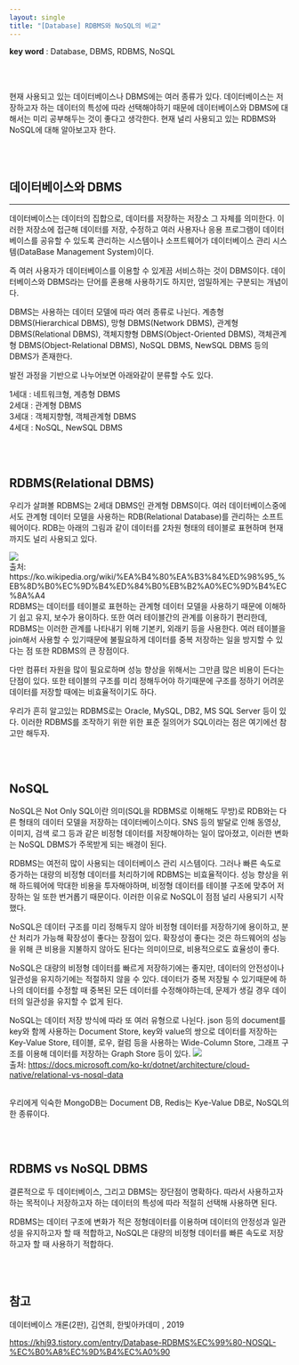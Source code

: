 ```yaml
---
layout: single
title: "[Database] RDBMS와 NoSQL의 비교"
---
```


**key word** : Database, DBMS, RDBMS, NoSQL

<br><br>

현재 사용되고 있는 데이터베이스나 DBMS에는 여러 종류가 있다. 데이터베이스는 저장하고자 하는 데이터의 특성에 따라 선택해야하기 때문에 데이터베이스와 DBMS에 대해서는 미리 공부해두는 것이 좋다고 생각한다. 현재 널리 사용되고 있는 RDBMS와 NoSQL에 대해 알아보고자 한다.

<br><br>

## 데이터베이스와 DBMS

---

데이터베이스는 데이터의 집합으로, 데이터를 저장하는 저장소 그 자체를 의미한다. 이러한 저장소에 접근해 데이터를 저장, 수정하고 여러 사용자나 응용 프로그램이 데이터베이스를 공유할 수 있도록 관리하는 시스템이나 소프트웨어가 데이터베이스 관리 시스템(DataBase Management System)이다.

즉 여러 사용자가 데이터베이스를 이용할 수 있게끔 서비스하는 것이 DBMS이다. 데이터베이스와 DBMS라는 단어를 혼용해 사용하기도 하지만, 엄밀하게는 구분되는 개념이다.

DBMS는 사용하는 데이터 모델에 따라 여러 종류로 나뉜다. 계층형 DBMS(Hierarchical DBMS), 망형 DBMS(Network DBMS), 관계형 DBMS(Relational DBMS), 객체지향형 DBMS(Object-Oriented DBMS), 객체관계형 DBMS(Object-Relational DBMS), NoSQL DBMS, NewSQL DBMS 등의 DBMS가 존재한다.

발전 과정을 기반으로 나누어보면 아래와같이 분류할 수도 있다.

1세대 : 네트워크형, 계층형 DBMS<br>
2세대 : 관계형 DBMS<br>
3세대 : 객체지향형, 객체관계형 DBMS<br>
4세대 : NoSQL, NewSQL DBMS<br>

<br><br>

## RDBMS(Relational DBMS)

우리가 살펴볼 RDBMS는 2세대 DBMS인 관계형 DBMS이다. 여러 데이터베이스중에서도 관계형 데이터 모델을 사용하는 RDB(Relational Database)를 관리하는 소프트웨어이다. RDB는 아래의 그림과 같이 데이터를 2차원 형태의 테이블로 표현하며 현재까지도 널리 사용되고 있다.

<img src="https://upload.wikimedia.org/wikipedia/commons/thumb/7/7c/Relational_database_terms.svg/525px-Relational_database_terms.svg.png">
<br>
출처: https://ko.wikipedia.org/wiki/%EA%B4%80%EA%B3%84%ED%98%95_%EB%8D%B0%EC%9D%B4%ED%84%B0%EB%B2%A0%EC%9D%B4%EC%8A%A4

<br>
RDBMS는 데이터를 테이블로 표현하는 관계형 데이터 모델을 사용하기 때문에 이해하기 쉽고 유지, 보수가 용이하다. 또한 여러 테이블간의 관계를 이용하기 편리한데, RDBMS는 이러한 관계를 나타내기 위해 기본키, 외래키 등을 사용한다. 여러 테이블을 join해서 사용할 수 있기때문에 불필요하게 데이터를 중복 저장하는 일을 방지할 수 있다는 점 또한 RDBMS의 큰 장점이다.

다만 컴퓨터 자원을 많이 필요로하며 성능 향상을 위해서는 그만큼 많은 비용이 든다는 단점이 있다. 또한 테이블의 구조를 미리 정해두어야 하기때문에 구조를 정하기 어려운 데이터를 저장할 때에는 비효율적이기도 하다.

우리가 흔히 알고있는 RDBMS로는 Oracle, MySQL, DB2, MS SQL Server 등이 있다. 이러한 RDBMS를 조작하기 위한 위한 표준 질의어가 SQL이라는 점은 여기에선 참고만 해두자.

<br><br>

## NoSQL


NoSQL은 Not Only SQL이란 의미(SQL을 RDBMS로 이해해도 무방)로 RDB와는 다른 형태의 데이터 모델을 저장하는 데이터베이스이다. SNS 등의 발달로 인해 동영상, 이미지, 검색 로그 등과 같은 비정형 데이터를 저장해야하는 일이 많아졌고, 이러한 변화는 NoSQL DBMS가 주목받게 되는 배경이 된다.

RDBMS는 여전히 많이 사용되는 데이터베이스 관리 시스템이다. 그러나 빠른 속도로 증가하는 대량의 비정형 데이터를 처리하기에 RDBMS는 비효율적이다. 성능 향상을 위해 하드웨어에 막대한 비용을 투자해야하며, 비정형 데이터를 테이블 구조에 맞추어 저장하는 일 또한 번거롭기 때문이다. 이러한 이유로 NoSQL이 점점 널리 사용되기 시작했다.

NoSQL은 데이터 구조를 미리 정해두지 않아 비정형 데이터를 저장하기에 용이하고, 분산 처리가 가능해 확장성이 좋다는 장점이 있다. 확장성이 좋다는 것은 하드웨어의 성능을 위해 큰 비용을 지불하지 않아도 된다는 의미이므로, 비용적으로도 효율성이 좋다.

NoSQL은 대량의 비정형 데이터를 빠르게 저장하기에는 좋지만, 데이터의 안전성이나 일관성을 유지하기에는 적절하지 않을 수 있다. 데이터가 중복 저장될 수 있기때문에 하나의 데이터를 수정할 때 중복된 모든 데이터를 수정해야하는데, 문제가 생길 경우 데이터의 일관성을 유지할 수 없게 된다.

NoSQL는 데이터 저장 방식에 따라 또 여러 유형으로 나뉜다. json 등의 document를 key와 함께 사용하는 Document Store, key와 value의 쌍으로 데이터를 저장하는 Key-Value Store, 테이블, 로우, 컬럼 등을 사용하는 Wide-Column Store, 그래프 구조를 이용해 데이터를 저장하는 Graph Store 등이 있다.
<img src="https://docs.microsoft.com/ko-kr/dotnet/architecture/cloud-native/media/types-of-nosql-datastores.png">
<br>
출처: https://docs.microsoft.com/ko-kr/dotnet/architecture/cloud-native/relational-vs-nosql-data

<br>
우리에게 익숙한 MongoDB는 Document DB, Redis는 Kye-Value DB로, NoSQL의 한 종류이다.

<br><br>

## RDBMS vs NoSQL DBMS


결론적으로 두 데이터베이스, 그리고 DBMS는 장단점이 명확하다. 따라서 사용하고자 하는 목적이나 저장하고자 하는 데이터의 특성에 따라 적절히 선택해 사용하면 된다.

RDBMS는 데이터 구조에 변화가 적은 정형데이터를 이용하며 데이터의 안정성과 일관성을 유지하고자 할 때 적합하고, NoSQL은 대량의 비정형 데이터를 빠른 속도로 저장하고자 할 때 사용하기 적합하다.

<br><br>

## 참고


데이터베이스 개론(2판), 김연희, 한빛아카데미 , 2019

https://khj93.tistory.com/entry/Database-RDBMS%EC%99%80-NOSQL-%EC%B0%A8%EC%9D%B4%EC%A0%90
